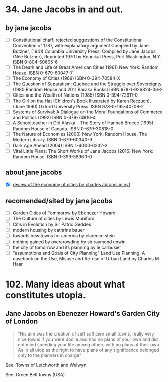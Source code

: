 # 34.    Jane Jacobs in and out.

## by jane jacobs
- [ ] Constitutional chaff; rejected suggestions of the Constitutional Convention of 1787, with explanatory argument Compiled by Jane Butzner, (1941) Columbia University Press; Compiled by Jane Jacobs (Née Butzner), Reprinted 1970 by Kennikat Press, Port Washington, N.Y. ISBN 0-804-60605-6
- [ ] The Death and Life of Great American Cities (1961) New York: Random House. ISBN 0-679-60047-7
- [ ] The Economy of Cities (1969) ISBN 0-394-70584-X 
- [ ] The Question of Separatism: Quebec and the Struggle over Sovereignty (1980 Random House and 2011 Baraka Books) ISBN 978-1-926824-06-2
- [ ] Cities and the Wealth of Nations (1985) ISBN 0-394-72911-0
- [ ] The Girl on the Hat (Children's Book Illustrated by Karen Reczuch), (June 1990) Oxford University Press. ISBN 978-0-195-40708-2
- [ ] Systems of Survival: A Dialogue on the Moral Foundations of Commerce and Politics (1992) ISBN 0-679-74816-4
- [ ] A Schoolteacher in Old Alaska – The Story of Hannah Breece (1995) Random House of Canada. ISBN 0-679-30818-0
- [ ] The Nature of Economies (2000) New York: Random House, The Modern Library. ISBN 0-679-60340-9
- [ ] Dark Age Ahead (2004) ISBN 1-4000-6232-2
- [ ] Vital Little Plans: The Short Works of Jane Jacobs (2016) New York: Random House. ISBN 0-399-58960-0
## about jane jacobs
- [x] [review of the economy of cities by charles abrams in nyt](https://www.nytimes.com/packages/html/books/jacobs-economy.pdf)

## recomended/sited by jane jacobs

- [ ] Garden Cities of Tommorow by Ebenezer Howard
- [ ] The Culture of cities by Lewis Muniford
- [ ] Citis in Evolution by Sir Patric Geddes
- [ ] modern housing by cathrine bauer
- [ ] towards new towns for america by clarence stein
- [ ] nothing gained by overcrowding by sir raymond unwin
- [ ] the city of tomorrow and its planning by le carbusier
- [ ] "assumptions and Goals of City Planning" Land Use Planning, A casebook on the Use, Misuse and Re-use of Urban Land by Charles M Haar

# 102.    Many ideas about what constitutes utopia.

## Jane Jacobs on Ebenezer Howard's Garden City of London 

> "His aim was the creation of self sufficien small towns, really very nice towns if you were docile and had no plans of your own and did not mind spending your life among others with no plans of their own. As in all utopias the right to have plans of any significance belonged only to the planners in charge"

See: Towns of Letchworth and Welwyn

See: Green Belt towns (USA)
